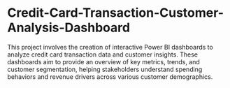 # Credit-Card-Transaction-Customer-Analysis-Dashboard
This project involves the creation of interactive Power BI dashboards to analyze credit card transaction data and customer insights. These dashboards aim to provide an overview of key metrics, trends, and customer segmentation, helping stakeholders understand spending behaviors and revenue drivers across various customer demographics.
